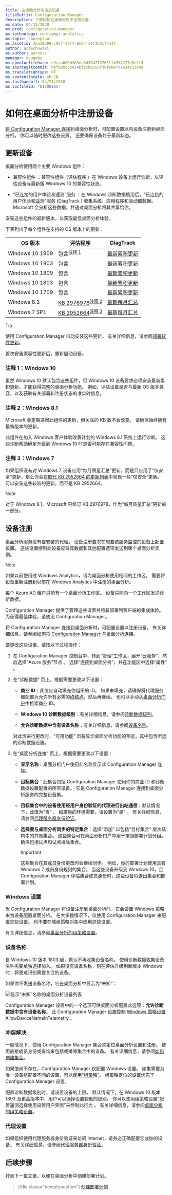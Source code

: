 ```yaml
---
title: 在桌面分析中注册设备
titleSuffix: Configuration Manager
description: 了解如何在桌面分析中注册设备。
ms.date: 04/15/2020
ms.prod: configuration-manager
ms.technology: configmgr-analytics
ms.topic: conceptual
ms.assetid: 2ea18d09-c957-47f7-8e54-c6f2b3c74347
author: aczechowski
ms.author: aaroncz
manager: dougeby
ms.openlocfilehash: e9cca066d389ea8d3847737651f4994977a5e2f5
ms.sourcegitcommit: bbf820c35414bf2cba356f30fe047c1a34c5384d
ms.translationtype: HT
ms.contentlocale: zh-CN
ms.lasthandoff: 04/21/2020
ms.locfileid: "81708165"
---
```

# <a name="how-to-enroll-devices-in-desktop-analytics"></a>如何在桌面分析中注册设备

[将 Configuration Manager 连接](connect-configmgr.md)到桌面分析时，可配置设置以将设备注册到桌面分析。 你可以随时更改这些设置。 还要确保设备处于最新状态。

## <a name="update-devices"></a>更新设备

桌面分析使用两个主要 Windows 组件：

- 兼容性组件  ：兼容性组件（评估程序  ）在 Windows 设备上运行诊断，以评估设备与最新版 Windows 10 的兼容性状态。

- “已连接的用户体验和遥测”服务  ：在 Windows 诊断数据启用后，“已连接的用户体验和遥测”服务 (DiagTrack  ) 收集系统、应用程序和驱动器数据。 Microsoft 会分析这些数据，并通过桌面分析将其共享给你。

安装这些组件的最新版本，以获取最佳桌面分析体验。

下表列出了每个组件在支持的 OS 版本上的更新：

| OS 版本 | 评估程序 | DiagTrack |
| --------------| ----------------------- | -------------------|
| Windows 10 1909 | 包含<sup>[注释 1](#bkmk_note1)</sup> | [最新累积更新](https://support.microsoft.com/help/4529964) |
| Windows 10 1903 | 包含 | [最新累积更新](https://support.microsoft.com/help/4498140) |
| Windows 10 1809 | 包含 | [最新累积更新](https://support.microsoft.com/help/4464619) |
| Windows 10 1803 | 包含 | [最新累积更新](https://support.microsoft.com/help/4099479) |
| Windows 10 1709 | 包含 | [最新累积更新](https://support.microsoft.com/help/4043454) |
| Windows 8.1 | [KB 2976978](https://support.microsoft.com/help/2976978)<sup>[注释 2](#bkmk_note2)</sup> | [最新每月汇总](https://support.microsoft.com/help/4009470) |
| Windows 7 SP1 | [KB 2952664](https://support.microsoft.com/help/2952664)<sup>[注释 3](#bkmk_note3)</sup> | [最新每月汇总](https://support.microsoft.com/help/4009469) |

> [!TIP]
> 使用 Configuration Manager 自动安装这些更新。 有关详细信息，请参阅[部署软件更新](../sum/deploy-use/deploy-software-updates.md)。
>
> 首次安装兼容性更新后，重新启动设备。

### <a name="note-1-windows-10"></a><a name="bkmk_note1"></a> 注释 1：Windows 10

虽然 Windows 10 默认包含这些组件，但 Windows 10 设备要求必须安装最新累积更新，才能获得完整的桌面分析功能。 例如，评估设备是否与最新 OS 版本兼容，以及获取有关部署和注册状态的准实时信息。

### <a name="note-2-windows-81"></a><a name="bkmk_note2"></a> 注释 2：Windows 8.1

Microsoft 会定期递增此组件的更新，但关联的 KB 数不会改变。 请确保始终拥有最新版本的更新。

此组件在加入 Windows 客户体验改善计划的 Windows 8.1 系统上运行诊断。 这些诊断帮助确定升级到 Windows 10 时是否可能存在兼容性问题。

### <a name="note-3-windows-7"></a><a name="bkmk_note3"></a> 注释 3：Windows 7

如果组织没有对 Windows 7 设备应用“每月质量汇总”更新，而是只应用了“仅安全”更新，那么你会在[取代 KB 2952664 的更新列表](https://www.catalog.update.microsoft.com/ScopedViewInline.aspx?updateid=ad3652cd-2689-4726-b3ef-b086ded23c7c)中发现一些“仅安全”更新。 可以安装这些较新的更新，而不是 KB 2952664。

> [!NOTE]
> 对于 Windows 8.1，Microsoft 只修订 KB 2976978，作为“每月质量汇总”更新的一部分。

## <a name="device-enrollment"></a>设备注册

桌面分析服务没有要安装的代理。 设备注册要求在想要该服务监控的设备上配置设置。 这些设置控制此设备应将其数据和其他配置选项发送到哪个桌面分析实例。

> [!Note]  
> 如果以前使用过 Windows Analytics，请为桌面分析使用相同的工作区。 需要将设备重新注册到以前在 Windows Analytics 中注册的桌面分析。
>
> 每个 Azure AD 租户只能有一个桌面分析工作区。 设备只能向一个工作区发送诊断数据。  

Configuration Manager 提供了管理这些设置并将其部署到客户端的集成体验。 为获得最佳体验，请使用 Configuration Manager。

将 Configuration Manager 连接到桌面分析时，可配置设置以注册设备。 有关详细信息，请参阅[如何将 Configuration Manager 与桌面分析连接](connect-configmgr.md#bkmk_connect)。

要更改这些设置，请按以下过程操作：

1. 在 Configuration Manager 控制台中，转到“管理”工作区，展开“云服务”，然后选择“Azure 服务”节点    。 选择“连接到桌面分析”，并在功能区中选择“属性”  。

2. 在“诊断数据”  页上，根据需要更改以下设置：  

    - **商业 ID**：此值应自动填充你组织的 ID。 如果未填充，请确保将代理服务器配置为允许所有必需的[终结点](enable-data-sharing.md#endpoints)，然后再继续。 也可以手动从[桌面分析门户](monitor-connection-health.md#bkmk_ViewCommercialID)中检索商业 ID。

    - **Windows 10 诊断数据级别**：有关详细信息，请参阅[诊断数据级别](enable-data-sharing.md#diagnostic-data-levels)。  

    - **允许诊断数据中含有设备名称**：有关详细信息，请参阅[设备名称](#device-name)。  

    对此页进行更改时，“可用功能”  页将显示桌面分析功能的预览，其中包含所选的诊断数据设置。  

3. 在“桌面分析连接”  页上，根据需要更改以下设置：

    - **显示名称**：桌面分析门户使用此名称显示此 Configuration Manager 连接。  

    - **目标集合**：此集合包括 Configuration Manager 使用你的商业 ID 和诊断数据设置配置的所有设备。 它是 Configuration Manager 连接到桌面分析服务的完整设备集。  

    - **目标集合中的设备使用经用户身份验证的代理进行出站通信**：默认情况下，此值为“否”  。 如果你的环境需要，请设置为“是”  。 有关详细信息，请参阅[代理服务器身份验证](enable-data-sharing.md#proxy-server-authentication)。

    - **选择要与桌面分析同步的特定集合**：选择“添加”  以包括“目标集合”  层次结构中的其他集合。 这些集合可在桌面分析门户中用于按照部署计划分组。 确保包括试点和试点排除集合。  <!-- 4097528 -->

        > [!IMPORTANT]
        > 这些集合在其成员身份更改时会继续同步。 例如，你的部署计划使用具有 Windows 7 成员身份规则的集合。 当这些设备升级到 Windows 10，且 Configuration Manager 评估集合成员身份时，这些设备将退出集合和部署计划。

### <a name="windows-settings"></a>Windows 设置

当 Configuration Manager 将设备注册到桌面分析时，它会设置 Windows 策略来为设备配置桌面分析。 在大多数情况下，仅使用 Configuration Manager 来配置这些设置。 也不要在域组策略对象中应用这些设置。

有关详细信息，请参阅[桌面分析的组策略设置](group-policy-settings.md)。

### <a name="device-name"></a>设备名称

自 Windows 10 版本 1803 起，默认不再收集设备名称。 使用诊断数据收集设备名称需要单独选择加入。 如果没有设备名称，则在评估升级到新版本 Windows 时，将更难识别需要关注的设备。

如果你不发送设备名称，它在桌面分析中显示为“未知”：

![显示“未知”名称的桌面分析设备列表](media/unknown-device-name.png)

Configuration Manager 设置中的一个选项可供桌面分析配置此选项：**允许诊断数据中含有设备名称**。 此 Configuration Manager 设置控制 [Windows 策略设置](group-policy-settings.md) AllowDeviceNameInTelemetry  。

### <a name="conflict-resolution"></a>冲突解决

一般情况下，使用 Configuration Manager 集合来定位桌面分析设置和注册。 使用直接成员身份或查询来包括或排除集合中的设备。 有关详细信息，请参阅[如何创建集合](../core/clients/manage/collections/create-collections.md)。

如果值尚不存在，Configuration Manager 仅配置 Windows 设置。 如果需要为唯一设备组配置不同的设置，可以使用[“组策略”](group-policy-settings.md)。 组策略定位的设置优先于 Configuration Manager 设置。

配置诊断数据级别时，请设置设备的上限。 默认情况下，在 Windows 10 版本 1803 及更高版本中，用户可以选择设置较低的级别。 你可以使用组策略设置“配置遥测选择使用设置用户界面”来控制此行为  。 有关详细信息，请参阅[桌面分析的组策略设置](group-policy-settings.md)。

### <a name="proxy-settings"></a>代理设置

如果组织使用代理服务器身份验证来访问 Internet，请务必正确配置它或你的设备。 有关详细信息，请参阅[代理服务器身份验证](enable-data-sharing.md#proxy-server-authentication)。

## <a name="next-steps"></a>后续步骤

转到下一篇文章，以便在桌面分析中创建部署计划。
> [!div class="nextstepaction"]
> [创建部署计划](create-deployment-plans.md)
